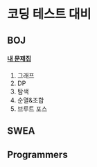 # 코딩 테스트 대비    

## BOJ  
  #### [내 문제집](https://www.acmicpc.net/workbook/mine)  
  1. 그래프  
  2. DP  
  3. 탐색  
  4. 순열&조합  
  5. 브루트 포스  

## SWEA  
## Programmers

